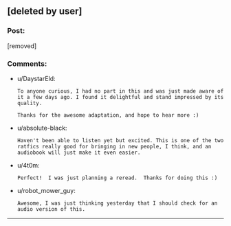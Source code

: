 ## [deleted by user]

### Post:

[removed]

### Comments:

- u/DaystarEld:
  ```
  To anyone curious, I had no part in this and was just made aware of it a few days ago. I found it delightful and stand impressed by its quality. 

  Thanks for the awesome adaptation, and hope to hear more :)
  ```

- u/absolute-black:
  ```
  Haven't been able to listen yet but excited. This is one of the two ratfics really good for bringing in new people, I think, and an audiobook will just make it even easier.
  ```

- u/4t0m:
  ```
  Perfect!  I was just planning a reread.  Thanks for doing this :)
  ```

- u/robot_mower_guy:
  ```
  Awesome, I was just thinking yesterday that I should check for an audio version of this.
  ```

---

